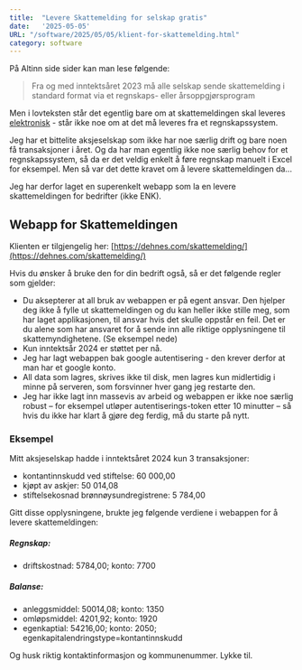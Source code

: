 ```yaml
---
title:  "Levere Skattemelding for selskap gratis"
date:   '2025-05-05'
URL: "/software/2025/05/05/klient-for-skattemelding.html"
category: software
---
```


På Altinn side sider kan man lese følgende:

> Fra og med inntektsåret 2023 må alle selskap sende skattemelding i standard format via et regnskaps- eller årsoppgjørsprogram

Men i lovteksten står det egentlig bare om at skattemeldingen skal leveres
[elektronisk](https://lovdata.no/forskrift/2016-11-23-1360/§8-1-2) - står ikke noe om at det må
leveres fra et regnskapssystem.

Jeg har et bittelite aksjeselskap som ikke har noe særlig drift og bare noen få transaksjoner i året. Og da har man egentlig ikke noe særlig behov for et regnskapssystem, så da er det veldig enkelt å føre regnskap manuelt i Excel for eksempel. Men så var det dette kravet om å levere skattemeldingen da...

Jeg har derfor laget en superenkelt webapp som la en levere skattemeldingen for bedrifter (ikke ENK).

## Webapp for Skattemeldingen

Klienten er tilgjengelig her: [https://dehnes.com/skattemelding/](https://dehnes.com/skattemelding/)

Hvis du ønsker å bruke den for din bedrift også, så er det følgende regler som gjelder:

- Du aksepterer at all bruk av webappen er på egent ansvar. Den hjelper deg ikke å fylle ut skattemeldingen og du kan heller ikke stille meg, som har laget applikasjonen, til ansvar hvis det skulle oppstår en feil. Det er du alene som har ansvaret for å sende inn alle riktige opplysningene til skattemyndighetene. (Se eksempel nede)
- Kun inntektsår 2024 er støttet per nå.
- Jeg har lagt webappen bak google autentisering - den krever derfor at man har et google konto.
- All data som lagres, skrives ikke til disk, men lagres kun midlertidig i minne på serveren, som forsvinner hver gang jeg 
  restarte den.
- Jeg har ikke lagt inn massevis av arbeid og webappen er ikke noe særlig robust – for eksempel utløper autentiserings-token etter 10 minutter – så hvis du ikke har klart å gjøre deg ferdig, må du starte på nytt.

### Eksempel

Mitt aksjeselskap hadde i inntektsåret 2024 kun 3 transaksjoner:
- kontantinnskudd ved stiftelse: 60 000,00
- kjøpt av askjer: 50 014,08
- stiftelsekosnad brønnøysundregistrene: 5 784,00

Gitt disse opplysningene, brukte jeg følgende verdiene i webappen for å levere skattemeldingen:
##### Regnskap:
-	driftskostnad: 5784,00; konto: 7700
##### Balanse:
-	anleggsmiddel: 50014,08; konto: 1350
-	omløpsmiddel: 4201,92; konto: 1920
-	egenkaptial: 54216,00; konto: 2050; egenkapitalendringstype=kontantinnskudd

Og husk riktig kontaktinformasjon og kommunenummer. Lykke til.
